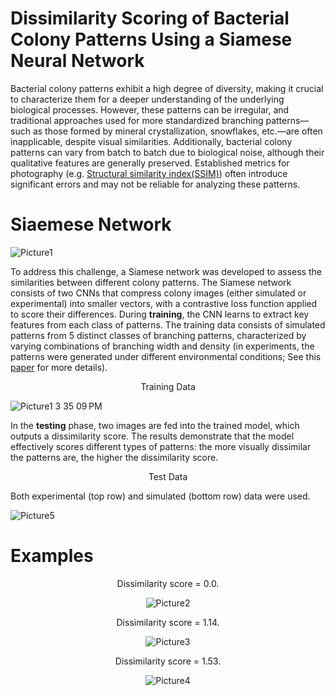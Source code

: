 # Dissimilarity Scoring of Bacterial Colony Patterns Using a Siamese Neural Network

Bacterial colony patterns exhibit a high degree of diversity, making it crucial to characterize them for a deeper understanding of the underlying biological processes. However, these patterns can be irregular, and traditional approaches used for more standardized branching patterns—such as those formed by mineral crystallization, snowflakes, etc.—are often inapplicable, despite visual similarities. Additionally, bacterial colony patterns can vary from batch to batch due to biological noise, although their qualitative features are generally preserved. Established metrics for photography (e.g. [Structural similarity index(SSIM)](https://en.wikipedia.org/wiki/Structural_similarity_index_measure)) often introduce significant errors and may not be reliable for analyzing these patterns.

# Siaemese Network
![Picture1](https://github.com/user-attachments/assets/6ebb1e9d-c2a8-4024-ab47-2a51cde33bf7)

To address this challenge, a Siamese network was developed to assess the similarities between different colony patterns. The Siamese network consists of two CNNs that compress colony images (either simulated or experimental) into smaller vectors, with a contrastive loss function applied to score their differences. During **training**, the CNN learns to extract key features from each class of patterns. The training data consists of simulated patterns from 5 distinct classes of branching patterns, characterized by varying combinations of branching width and density (in experiments, the patterns were generated under different environmental conditions; See this [paper](https://doi.org/10.15252/msb.202010089) for more details).

<p align="center">
Training Data
</p>


![Picture1 3 35 09 PM](https://github.com/user-attachments/assets/a894723f-4752-4a73-b522-ba853e6c3bcc)

In the **testing** phase, two images are fed into the trained model, which outputs a dissimilarity score. The results demonstrate that the model effectively scores different types of patterns: the more visually dissimilar the patterns are, the higher the dissimilarity score.

<p align="center">
Test Data
</p>
Both experimental (top row) and simulated (bottom row) data were used.


![Picture5](https://github.com/user-attachments/assets/2770b386-2ccc-4ee9-911c-24c12b2be92d)

# Examples
<p align="center">Dissimilarity score = 0.0.</p>
<p align="center">
  <img src="https://github.com/user-attachments/assets/92bcf2a4-87a0-4b67-922d-c54aeb601c85" alt="Picture2">
</p>

<p align="center">Dissimilarity score = 1.14.</p>
<p align="center">
  <img src="https://github.com/user-attachments/assets/e298be3a-1372-498d-985e-b28f5724cdaa" alt="Picture3">
</p>

<p align="center">Dissimilarity score = 1.53.</p>
<p align="center">
  <img src="https://github.com/user-attachments/assets/568399bd-ae4d-413e-95ed-b984b7caf092" alt="Picture4">
</p>
